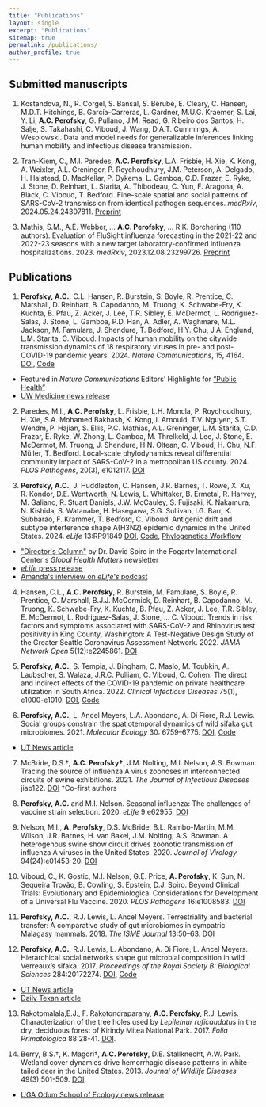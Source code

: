```yaml
---
title: "Publications"
layout: single
excerpt: "Publications"
sitemap: true
permalink: /publications/
author_profile: true
---
```


## Submitted manuscripts

1. Kostandova, N., R. Corgel, S. Bansal, S. Bérubé, E. Cleary, C. Hansen, M.D.T. Hitchings, B. García-Carreras, L. Gardner, M.U.G. Kraemer, S. Lai, Y. Li, **A.C. Perofsky**, G. Pullano, J.M. Read, G. Ribeiro dos Santos, H. Salje, S. Takahashi, C. Viboud, J. Wang, D.A.T. Cummings, A. Wesolowski. Data and model needs for generalizable inferences linking human mobility and infectious disease transmission.

2. Tran-Kiem, C., M.I. Paredes, **A.C. Perofsky**, L.A. Frisbie, H. Xie, K. Kong, A. Weixler, A.L. Greninger, P. Roychoudhury, J.M. Peterson, A. Delgado, H. Halstead, D. MacKellar, P. Dykema, L. Gamboa, C.D. Frazar, E. Ryke, J. Stone, D. Reinhart, L. Starita, A. Thibodeau, C. Yun, F. Aragona, A. Black, C. Viboud, T. Bedford. Fine-scale spatial and social patterns of SARS-CoV-2 transmission from identical pathogen sequences. _medRxiv_, 2024.05.24.24307811. [Preprint](https://doi.org/10.1101/2024.05.24.24307811)

3. Mathis, S.M., A.E. Webber, ... **A.C. Perofsky**, ... R.K. Borchering (110 authors). Evaluation of FluSight influenza forecasting in the 2021-22 and 2022-23 seasons with a new target laboratory-confirmed influenza hospitalizations. 2023. _medRxiv_, 2023.12.08.23299726. [Preprint](https://doi.org/10.1101/2023.12.08.23299726)

## Publications

1. **Perofsky, A.C.**, C.L. Hansen, R. Burstein, S. Boyle, R. Prentice, C. Marshall, D. Reinhart, B. Capodanno, M. Truong, K. Schwabe-Fry, K. Kuchta, B. Pfau, Z. Acker, J. Lee, T.R. Sibley, E. McDermot, L. Rodriguez-Salas, J. Stone, L. Gamboa, P.D. Han, A. Adler, A. Waghmare, M.L. Jackson, M. Famulare, J. Shendure, T. Bedford, H.Y. Chu, J.A. Englund, L.M. Starita, C. Viboud. Impacts of human mobility on the citywide transmission dynamics of 18 respiratory viruses in pre- and post-COVID-19 pandemic years. 2024. _Nature Communications_, 15, 4164. [DOI](https://doi.org/10.1038/s41467-024-48528-2), [Code](https://github.com/aperofsky/seattle_mobility_rt) 
* Featured in _Nature Communications_ Editors’ Highlights for [“Public Health”](https://www.nature.com/collections/jcbdhegiab)
* [UW Medicine news release](https://newsroom.uw.edu/news-releases/study-tracks-effects-of-mobility-on-respiratory-virus-spread)

2. Paredes, M.I., **A.C. Perofsky**, L. Frisbie, L.H. Moncla, P. Roychoudhury, H. Xie, S.A. Mohamed Bakhash, K. Kong, I. Arnould, T.V. Nguyen, S.T. Wendm, P. Hajian, S. Ellis, P.C. Mathias, A.L. Greninger, L.M. Starita, C.D. Frazar, E. Ryke, W. Zhong, L. Gamboa, M. Threlkeld, J. Lee, J. Stone, E. McDermot, M. Truong, J. Shendure, H.N. Oltean, C. Viboud, H. Chu, N.F. Müller, T. Bedford. Local-scale phylodynamics reveal differential community impact of SARS-CoV-2 in a metropolitan US county. 2024. _PLOS Pathogens_, 20(3), e1012117. [DOI](https://doi.org/10.1371/journal.ppat.1012117)

3. **Perofsky, A.C.**, J. Huddleston, C. Hansen, J.R. Barnes, T. Rowe, X. Xu, R. Kondor, D.E. Wentworth, N. Lewis, L. Whittaker, B. Ermetal, R. Harvey, M. Galiano, R. Stuart Daniels, J.W. McCauley, S. Fujisaki, K. Nakamura, N. Kishida, S. Watanabe, H. Hasegawa, S.G. Sullivan, I.G. Barr, K. Subbarao, F. Krammer, T. Bedford, C. Viboud. Antigenic drift and subtype interference shape A(H3N2) epidemic dynamics in the United States. 2024. _eLife_ 13:RP91849 [DOI](https://doi.org/10.7554/eLife.91849.1), [Code](https://github.com/aperofsky/H3N2_Antigenic_Epi), [Phylogenetics Workflow](https://github.com/blab/perofsky-ili-antigenicity)
* ["Director's Column"](https://www.fic.nih.gov/News/GlobalHealthMatters/march-april-2024/Pages/charting-evolutionary-course-of-influenza.aspx) by Dr. David Spiro in the Fogarty International Center's _Global Health Matters_ newsletter
* [_eLife_ press release](https://elifesciences.org/for-the-press/2cf176e8/interactions-between-flu-subtypes-predict-epidemic-severity-more-than-virus-evolution)
* [Amanda's interview on _eLife's_ podcast](https://elifesciences.org/podcast/episode92#1373)

4. Hansen, C.L., **A.C. Perofsky**, R. Burstein, M. Famulare, S. Boyle, R. Prentice, C. Marshall, B.J.J. McCormick, D. Reinhart, B. Capodanno, M. Truong, K. Schwabe-Fry, K. Kuchta, B. Pfau, Z. Acker, J. Lee, T.R. Sibley, E. McDermot, L. Rodriguez-Salas, J. Stone, … C. Viboud. Trends in risk factors and symptoms associated with SARS-CoV-2 and Rhinovirus test positivity in King County, Washington: A Test-Negative Design Study of the Greater Seattle Coronavirus Assessment Network. 2022. _JAMA Network Open_ 5(12):e2245861. [DOI](https://doi.org/10.1001/jamanetworkopen.2022.45861)

5. **Perofsky, A.C.**, S. Tempia, J. Bingham, C. Maslo, M. Toubkin, A. Laubscher, S. Walaza, J.R.C. Pulliam, C. Viboud, C. Cohen. The direct and indirect effects of the COVID-19 pandemic on private healthcare utilization in South Africa. 2022. _Clinical Infectious Diseases_ 75(1), e1000-e1010. [DOI](https://doi.org/10.1093/cid/ciac055), [Code](https://github.com/aperofsky/South_Africa_Healthcare_Use_during_COVID)

6. **Perofsky, A.C.**,  L. Ancel Meyers, L.A. Abondano, A. Di Fiore, R.J. Lewis. Social groups constrain the spatiotemporal dynamics of wild sifaka gut microbiomes. 2021. _Molecular Ecology_ 30: 6759–6775. [DOI](https://doi.org/10.1111/mec.16193), [Code](https://github.com/aperofsky/sifaka-temporal-microbiome)
* [UT News article](https://news.utexas.edu/2021/12/03/how-social-dynamics-influence-the-gut-microbes-of-wild-lemurs/)

7. McBride, D.S.†, **A.C. Perofsky†**, J.M. Nolting, M.I. Nelson, A.S. Bowman. Tracing the source of influenza A virus zoonoses in interconnected circuits of swine exhibitions. 2021. _The Journal of Infectious Diseases_ jiab122. [DOI](https://doi.org/10.1093/infdis/jiab122) †Co-first authors

8. **Perofsky, A.C.** and M.I. Nelson. Seasonal influenza: The challenges of vaccine strain selection. 2020. _eLife_ 9:e62955. [DOI](https://doi.org/10.7554/eLife.62955)

9. Nelson, M.I., **A. Perofsky**, D.S. McBride, B.L. Rambo-Martin, M.M. Wilson, J.R. Barnes, H. van Bakel, J.M. Nolting, A.S. Bowman. A heterogenous swine show circuit drives zoonotic transmission of influenza A viruses in the United States. 2020. _Journal of Virology_ 94(24):e01453-20. [DOI](https://doi.org/10.1128/JVI.01453-20)

10. Viboud, C., K. Gostic, M.I. Nelson, G.E. Price, **A. Perofsky**, K. Sun, N. Sequeira Trovão, B. Cowling, S. Epstein, D.J. Spiro. Beyond Clinical Trials: Evolutionary and Epidemiological Considerations for Development of a Universal Flu Vaccine. 2020. _PLOS Pathogens_ 16:e1008583. [DOI](https://doi.org/10.1371/journal.ppat.1008583)

11. **Perofsky, A.C.**, R.J. Lewis, L. Ancel Meyers. Terrestriality and bacterial transfer: A comparative study of gut microbiomes in sympatric Malagasy mammals. 2018. _The ISME Journal_ 13:50–63. [DOI](https://doi.org/10.1038/s41396-018-0251-5) 

12. **Perofsky, A.C.**, R.J. Lewis, L. Abondano, A. Di Fiore, L. Ancel Meyers. Hierarchical social networks shape gut microbial composition in wild Verreaux’s sifaka. 2017. _Proceedings of the Royal Society B: Biological Sciences_ 284:20172274. [DOI](https://doi.org/10.1098/rspb.2017.2274), [Code](https://datadryad.org/stash/dataset/doi:10.5061/dryad.qf731)
* [UT News article](https://news.utexas.edu/2017/12/07/gut-microbiome-influenced-heavily-by-social-circles)
* [Daily Texan article](https://thedailytexan.com/2018/03/28/little-leaping-lemurs-social-lives-influence-what-bacteria-is-found-in-their-digestive/)

13. Rakotomalala,E.J., F. Rakotondraparany, **A.C. Perofsky**, R.J. Lewis. Characterization of the tree holes used by _Lepilemur ruficaudatus_ in the dry, deciduous forest of Kirindy Mitea National Park. 2017. _Folia Primatologica_ 88:28-41. [DOI](https://doi.org/10.1159/000464406).

14. Berry, B.S.†, K. Magori†, **A.C. Perofsky**, D.E. Stallknecht, A.W. Park. Wetland cover dynamics drive hemorrhagic disease patterns in white-tailed deer in the United States. 2013. _Journal of Wildlife Diseases_ 49(3):501-509. [DOI](https://doi.org/10.7589/2012-11-283).
* [UGA Odum School of Ecology news release](https://www.ecology.uga.edu/connections-found-between-wetland-cover-transmission-rates-of-hemorrhagic-disease-in-white-tailed-deer/)
